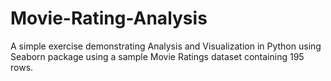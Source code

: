 # Movie-Rating-Analysis
A simple exercise demonstrating Analysis and Visualization in Python using Seaborn package using a sample Movie Ratings dataset containing 195 rows.
